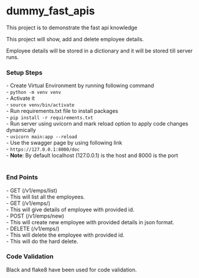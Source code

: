 # dummy_fast_apis
This project is to demonstrate the fast api knowledge

This project will show, add and delete employee details.

Employee details will be stored in a dictionary and it will be stored till server runs.

<h3>Setup Steps</h3>
- Create Virtual Environment by running following command<br/>
  - <code>python -m venv venv</code><br/>
- Activate it<br/>
  - <code>source venv/bin/activate</code><br/>
- Run requirements.txt file to install packages<br/>
  - <code>pip install -r requirements.txt</code><br/>
- Run server using uvicorn and mark reload option to apply code changes dynamically<br/>
  - <code>uvicorn main:app --reload</code><br/>
- Use the swagger page by using following link<br/>
  - <code>https://127.0.0.1:8000/doc</code><br/>
  - <b>Note</b>: By default localhost (127.0.0.1) is the host and 8000 is the port<br/><br/>

<h3>End Points</h3>
- GET    (/v1/emps/list)<br/>
  - This will list all the employees.<br/>
- GET    (/v1/emps/<emp_id: int>)<br/>
  - This will give details of employee with provided id.<br/>
- POST   (/v1/emps/new)<br/>
  - This will create new employee with provided details in json format.<br/>
- DELETE (/v1/emps/<emp_id: int>)<br/>
  - This will delete the employee with provided id.<br/>
  - This will do the hard delete.<br/>

<h3>Code Validation</h3>
Black and flake8 have been used for code validation.
